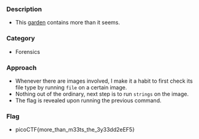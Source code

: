 ### Description 
- This <a href="garden.jpg">garden</a> contains more than it seems.

### Category 
- Forensics 

### Approach 
- Whenever there are images involved, I make it a habit to first check its file type by running `file` on a certain image.  
- Nothing out of the ordinary, next step is to run `strings` on the image.
- The flag is revealed upon running the previous command. 

### Flag 
- picoCTF{more_than_m33ts_the_3y33dd2eEF5}
